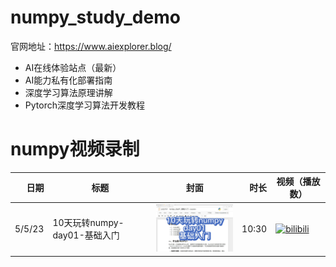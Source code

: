 # numpy_study_demo
官网地址：https://www.aiexplorer.blog/

- AI在线体验站点（最新）
- AI能力私有化部署指南
- 深度学习算法原理讲解
- Pytorch深度学习算法开发教程

# numpy视频录制
| 日期 | 标题 | 封面 | 时长 | 视频（播放数） |
| --: | -- | -- | --: | -- |
| 5/5/23 | 10天玩转numpy-day01-基础入门 | <img src="images/day01.jpg" width="200px"/> | 10:30 | [![bilibili](https://img.shields.io/badge/dynamic/json?label=views&style=social&logo=bilibili&query=data.stat.view&url=https%3A%2F%2Fapi.bilibili.com%2Fx%2Fweb-interface%2Fview%3Fbvid%3DBV1y24y1T7dG)](https://www.bilibili.com/video/BV1y24y1T7dG)|